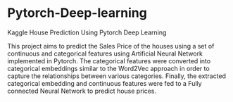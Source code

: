 # Pytorch-Deep-learning
Kaggle House Prediction Using Pytorch Deep Learning

This project aims to predict the Sales Price of the houses using a set of continuous and categorical features using Artificial Neural Network implemented in Pytorch. The categorical features were converted into categorical embeddings similar to the Word2Vec approach in order to capture the relationships between various categories. Finally, the extracted categorical embedding and continuous features were fed to a Fully connected Neural Network to predict house prices.
